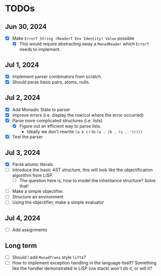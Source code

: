 # TODOs

## Jun 30, 2024

 - [x] Make `ErrorT String (ReaderT Env Identity) Value` possible
   - [x] This would require abstracting away a `MonadReader` which
     `ErrorT` needs to implement.

## Jul 1, 2024

 - [x] Implement parser combinators from scratch.
 - [x] Should parse basic pairs, atoms, nulls.

## Jul 2, 2024
 - [x] Add Monadic State to parser
 - [x] Improve errors (i.e. display the row/col where the error occurred)
 - [x] Parse more complicated structures (i.e. lists)
   - [x] Figure out an efficient way to parse lists.
     - Ideally we don't rewrite `(a b c)` to `(a . (b . (c . '())))`
 - [x] Test the parser

## Jul 3, 2024
 - [x] Parse atomic literals
 - [ ] Introduce the basic AST structure, this will look like the objectification
   algorithm from LiSP.
     - [ ] The question here is, how to model the inheritance structure? Solve that!
 - [ ] Make a simple objectifier.
 - [ ] Structure an environment
 - [ ] Using the objectifier, make a simple evaluator

## Jul 4, 2024

 - [ ] Add assignments

## Long term

 - [ ] Should I add `MonadTrans` style `lift`s?
 - [ ] How to implement exception handling in the language itself?
   Something like the handler demonstrated in LiSP (via stack) won't
   do it, or will it?
